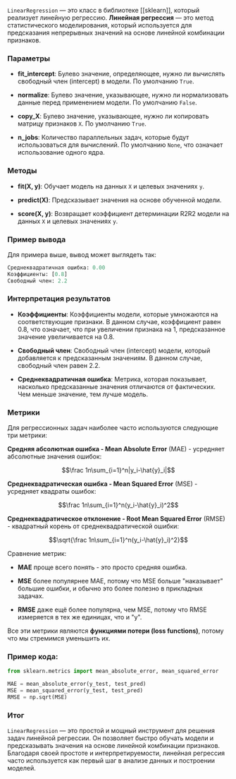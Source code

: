 `LinearRegression` — это класс в библиотеке [[sklearn]], который реализует линейную регрессию. **Линейная регрессия** — это метод статистического моделирования, который используется для предсказания непрерывных значений на основе линейной комбинации признаков.


### Параметры

- **fit_intercept**: Булево значение, определяющее, нужно ли вычислять свободный член (intercept) в модели. По умолчанию `True`.
    
- **normalize**: Булево значение, указывающее, нужно ли нормализовать данные перед применением модели. По умолчанию `False`.
    
- **copy_X**: Булево значение, указывающее, нужно ли копировать матрицу признаков `X`. По умолчанию `True`.
    
- **n_jobs**: Количество параллельных задач, которые будут использоваться для вычислений. По умолчанию `None`, что означает использование одного ядра.

### Методы

- **fit(X, y)**: Обучает модель на данных `X` и целевых значениях `y`.
    
- **predict(X)**: Предсказывает значения на основе обученной модели.
    
- **score(X, y)**: Возвращает коэффициент детерминации R2R2 модели на данных `X` и целевых значениях `y`.
### Пример вывода

Для примера выше, вывод может выглядеть так:

```python
Среднеквадратичная ошибка: 0.00
Коэффициенты: [0.8]
Свободный член: 2.2
```

### Интерпретация результатов

- **Коэффициенты**: Коэффициенты модели, которые умножаются на соответствующие признаки. В данном случае, коэффициент равен 0.8, что означает, что при увеличении признака на 1, предсказанное значение увеличивается на 0.8.
    
- **Свободный член**: Свободный член (intercept) модели, который добавляется к предсказанным значениям. В данном случае, свободный член равен 2.2.
    
- **Среднеквадратичная ошибка**: Метрика, которая показывает, насколько предсказанные значения отличаются от фактических. Чем меньше значение, тем лучше модель.

### Метрики

Для регрессионных задач наиболее часто используются следующие три метрики:

**Средняя абсолютная ошибка - Mean Absolute Error** (MAE) - усредняет абсолютные значения ошибок:

  

$$\frac 1n\sum_{i=1}^n|y_i-\hat{y}_i|$$

  

**Среднеквадратическая ошибка - Mean Squared Error** (MSE) - усредняет квадраты ошибок:

  
$$\frac 1n\sum_{i=1}^n(y_i-\hat{y}_i)^2$$

  
**Среднеквадратическое отклонение - Root Mean Squared Error** (RMSE) - квадратный корень от среднеквадратической ошибки:

  
$$\sqrt{\frac 1n\sum_{i=1}^n(y_i-\hat{y}_i)^2}$$


Сравнение метрик:

- **MAE** проще всего понять - это просто средняя ошибка.

- **MSE** более популярнее MAE, потому что MSE больше "наказывает" большие ошибки, и обычно это более полезно в прикладных задачах.

- **RMSE** даже ещё более популярна, чем MSE, потому что RMSE измеряется в тех же единицах, что и "y".

  
Все эти метрики являются **функциями потери (loss functions)**, потому что мы стремимся уменьшить их.


### Пример кода:
```python
from sklearn.metrics import mean_absolute_error, mean_squared_error

MAE = mean_absolute_error(y_test, test_pred)
MSE = mean_squared_error(y_test, test_pred)
RMSE = np.sqrt(MSE)
```
### Итог

`LinearRegression` — это простой и мощный инструмент для решения задач линейной регрессии. Он позволяет быстро обучать модели и предсказывать значения на основе линейной комбинации признаков. Благодаря своей простоте и интерпретируемости, линейная регрессия часто используется как первый шаг в анализе данных и построении моделей.